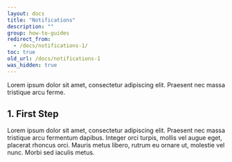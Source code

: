 ```yaml
---
layout: docs
title: "Notifications"
description: ""
group: how-to-guides
redirect_from:
  - /docs/notifications-1/
toc: true
old_url: /docs/notifications-1
was_hidden: true
---
```

Lorem ipsum dolor sit amet, consectetur adipiscing elit. Praesent nec massa tristique arcu ferme.

## 1. First Step
Lorem ipsum dolor sit amet, consectetur adipiscing elit. Praesent nec massa tristique arcu fermentum dapibus. Integer orci turpis, mollis vel augue eget, placerat rhoncus orci. Mauris metus libero, rutrum eu ornare ut, molestie vel nunc. Morbi sed iaculis metus.
